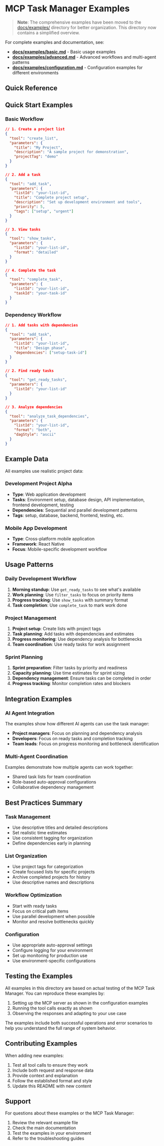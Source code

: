 # MCP Task Manager Examples

> **Note**: The comprehensive examples have been moved to the [docs/examples/](../docs/examples/) directory for better organization. This directory now contains a simplified overview.

For complete examples and documentation, see:

- **[docs/examples/basic.md](../docs/examples/basic.md)** - Basic usage examples
- **[docs/examples/advanced.md](../docs/examples/advanced.md)** - Advanced workflows and multi-agent patterns
- **[docs/examples/configuration.md](../docs/examples/configuration.md)** - Configuration examples for different environments

## Quick Reference

## Quick Start Examples

### Basic Workflow

```json
// 1. Create a project list
{
  "tool": "create_list",
  "parameters": {
    "title": "My Project",
    "description": "A sample project for demonstration",
    "projectTag": "demo"
  }
}

// 2. Add a task
{
  "tool": "add_task",
  "parameters": {
    "listId": "your-list-id",
    "title": "Complete project setup",
    "description": "Set up development environment and tools",
    "priority": 5,
    "tags": ["setup", "urgent"]
  }
}

// 3. View tasks
{
  "tool": "show_tasks",
  "parameters": {
    "listId": "your-list-id",
    "format": "detailed"
  }
}

// 4. Complete the task
{
  "tool": "complete_task",
  "parameters": {
    "listId": "your-list-id",
    "taskId": "your-task-id"
  }
}
```

### Dependency Workflow

```json
// 1. Add tasks with dependencies
{
  "tool": "add_task",
  "parameters": {
    "listId": "your-list-id",
    "title": "Design phase",
    "dependencies": ["setup-task-id"]
  }
}

// 2. Find ready tasks
{
  "tool": "get_ready_tasks",
  "parameters": {
    "listId": "your-list-id"
  }
}

// 3. Analyze dependencies
{
  "tool": "analyze_task_dependencies",
  "parameters": {
    "listId": "your-list-id",
    "format": "both",
    "dagStyle": "ascii"
  }
}
```

## Example Data

All examples use realistic project data:

### Development Project Alpha

- **Type**: Web application development
- **Tasks**: Environment setup, database design, API implementation, frontend development, testing
- **Dependencies**: Sequential and parallel development patterns
- **Tags**: setup, database, backend, frontend, testing, etc.

### Mobile App Development

- **Type**: Cross-platform mobile application
- **Framework**: React Native
- **Focus**: Mobile-specific development workflow

## Usage Patterns

### Daily Development Workflow

1. **Morning standup**: Use `get_ready_tasks` to see what's available
2. **Work planning**: Use `filter_tasks` to focus on priority items
3. **Progress tracking**: Use `show_tasks` with summary format
4. **Task completion**: Use `complete_task` to mark work done

### Project Management

1. **Project setup**: Create lists with project tags
2. **Task planning**: Add tasks with dependencies and estimates
3. **Progress monitoring**: Use dependency analysis for bottlenecks
4. **Team coordination**: Use ready tasks for work assignment

### Sprint Planning

1. **Sprint preparation**: Filter tasks by priority and readiness
2. **Capacity planning**: Use time estimates for sprint sizing
3. **Dependency management**: Ensure tasks can be completed in order
4. **Progress tracking**: Monitor completion rates and blockers

## Integration Examples

### AI Agent Integration

The examples show how different AI agents can use the task manager:

- **Project managers**: Focus on planning and dependency analysis
- **Developers**: Focus on ready tasks and completion tracking
- **Team leads**: Focus on progress monitoring and bottleneck identification

### Multi-Agent Coordination

Examples demonstrate how multiple agents can work together:

- Shared task lists for team coordination
- Role-based auto-approval configurations
- Collaborative dependency management

## Best Practices Summary

### Task Management

- Use descriptive titles and detailed descriptions
- Set realistic time estimates
- Use consistent tagging for organization
- Define dependencies early in planning

### List Organization

- Use project tags for categorization
- Create focused lists for specific projects
- Archive completed projects for history
- Use descriptive names and descriptions

### Workflow Optimization

- Start with ready tasks
- Focus on critical path items
- Use parallel development when possible
- Monitor and resolve bottlenecks quickly

### Configuration

- Use appropriate auto-approval settings
- Configure logging for your environment
- Set up monitoring for production use
- Use environment-specific configurations

## Testing the Examples

All examples in this directory are based on actual testing of the MCP Task Manager. You can reproduce these examples by:

1. Setting up the MCP server as shown in the configuration examples
2. Running the tool calls exactly as shown
3. Observing the responses and adapting to your use case

The examples include both successful operations and error scenarios to help you understand the full range of system behavior.

## Contributing Examples

When adding new examples:

1. Test all tool calls to ensure they work
2. Include both request and response data
3. Provide context and explanation
4. Follow the established format and style
5. Update this README with new content

## Support

For questions about these examples or the MCP Task Manager:

1. Review the relevant example file
2. Check the main documentation
3. Test the examples in your environment
4. Refer to the troubleshooting guides
